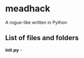 # meadhack
A rogue-like written in Python

List of files and folders
-------------------------

__init.py__     - 